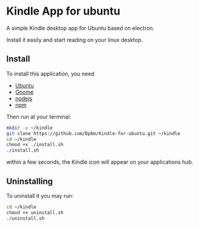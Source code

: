 
# Kindle App for ubuntu

A simple Kindle desktop app for Ubuntu based on electron.

Install it easily and start reading on your linux desktop.

## Install

To install this application, you need

- [Ubuntu](https://ubuntu.com/)
- [Gnome](https://www.gnome.org/)
- [nodejs](https://nodejs.org/en)
- [npm](https://www.npmjs.com/)

Then run at your terminal:
```bash
mkdir -p ~/kindle
git clone https://github.com/Dpbm/Kindle-for-ubuntu.git ~/kindle
cd ~/kindle
chmod +x ./install.sh
./install.sh
```
within a few seconds, the Kindle icon will appear on your applications hub.

## Uninstalling

To uninstall it you may run:

```bash
cd ~/kindle
chmod +x uninstall.sh
./uninstall.sh
```
